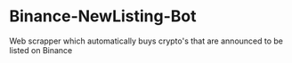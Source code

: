 # Binance-NewListing-Bot
Web scrapper which automatically buys crypto's that are announced to be listed on Binance
